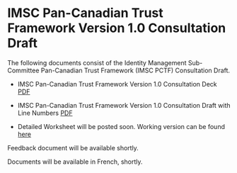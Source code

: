 # IMSC Pan-Canadian Trust Framework Version 1.0 Consultation Draft

The following documents consist of the Identity Management Sub-Committee Pan-Canadian Trust Framework (IMSC PCTF) Consultation Draft.

* IMSC Pan-Canadian Trust Framework Version 1.0 Consultation Deck [PDF](https://github.com/canada-ca/PCTF-CCP/blob/master/version1/IMSC%20Pan-Canadian%20Trust%20Framework%20(PCTF)%20Version%201.0%20v0.4%20(Consultation%20Deck)%20(2019-03-28).pdf)
* IMSC Pan-Canadian Trust Framework Version 1.0 Consultation Draft with Line Numbers [PDF](https://github.com/canada-ca/PCTF-CCP/blob/master/version1/IMSC%20Pan-Canadian%20Trust%20Framework%20(PCTF)%20Version%201.0%20v0.4%20(Consultation%20Draft%20with%20Line%20Numbers)%20(2019-03-28).pdf)

* Detailed Worksheet will be posted soon. Working version can be found [here](https://docs.google.com/spreadsheets/d/1oUkiAbBcZCzyO8q6pvOTM7IQ5sf7l49xt-HpUqYNup8/edit?usp=sharing)

Feedback document will be available shortly.

Documents will be available in French, shortly.

